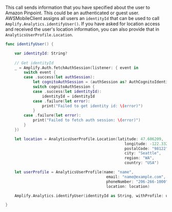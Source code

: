 This call sends information that you have specified about the user to Amazon Pinpoint. This could be an authenticated or guest user. AWSMobileClient assigns all users an `identityId` that can be used to call `Amplify.Analytics.identifyUser()`. If you have asked for location access and received the user's location information, you can also provide that in `AnalyticsUserProfile.Location`.

```swift
func identifyUser() {

    var identityId: String?
    
    // Get identityId
    _ = Amplify.Auth.fetchAuthSession(listener: { event in
        switch event {
        case .success(let authSession):
            let cognitoAuthSession = (authSession as? AuthCognitoIdentityProvider)?.getIdentityId()
            switch cognitoAuthSession {
            case .success(let identityId):
                identityId = identityId
            case .failure(let error):
                print("Failed to get identity id: \(error)")
            }
        case .failure(let error):
            print("Failed to fetch auth session: \(error)")
        }
    })

    let location = AnalyticsUserProfile.Location(latitude: 47.606209,
                                                    longitude: -122.332069,
                                                    postalCode: "98122",
                                                    city: "Seattle",
                                                    region: "WA",
                                                    country: "USA")

    let userProfile = AnalyticsUserProfile(name: "name",
                                            email: "name@example.com",
                                            phoneNumber: "206-266-1000"
                                            location: location)

    Amplify.Analytics.identifyUser(identityId as String, withProfile: userProfile)

}
```
